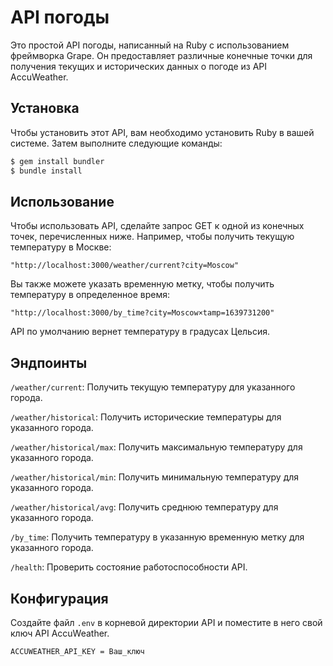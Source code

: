 # API погоды

Это простой API погоды, написанный на Ruby с использованием фреймворка Grape. Он предоставляет различные конечные точки для получения текущих и исторических данных о погоде из API AccuWeather.

## Установка

Чтобы установить этот API, вам необходимо установить Ruby в вашей системе. Затем выполните следующие команды:

```bash
$ gem install bundler
$ bundle install
```
## Использование
Чтобы использовать API, сделайте запрос GET к одной из конечных точек, перечисленных ниже. Например, чтобы получить текущую температуру в Москве:
```
"http://localhost:3000/weather/current?city=Moscow"
```
Вы также можете указать временную метку, чтобы получить температуру в определенное время:

```
"http://localhost:3000/by_time?city=Moscow×tamp=1639731200"
```
API по умолчанию вернет температуру в градусах Цельсия.

## Эндпоинты
`/weather/current`: Получить текущую температуру для указанного города. 

`/weather/historical`: Получить исторические температуры для указанного города.

`/weather/historical/max`: Получить максимальную температуру для указанного города.

`/weather/historical/min`: Получить минимальную температуру для указанного города.

`/weather/historical/avg`: Получить среднюю температуру для указанного города.

`/by_time`: Получить температуру в указанную временную метку для указанного города.

`/health`: Проверить состояние работоспособности API.


## Конфигурация

Создайте файл `.env` в корневой директории API и поместите в него свой ключ API AccuWeather.
```
ACCUWEATHER_API_KEY = Ваш_ключ
```